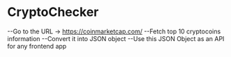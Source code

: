 # CryptoChecker

--Go to the URL -> https://coinmarketcap.com/
--Fetch top 10 cryptocoins information
--Convert it into JSON object 
--Use this JSON Object as an API for any frontend app